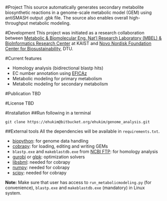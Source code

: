 #Project
This source automatically generates secondary metabolite biosynthetic reactions in a genome-scale metabolic model (GEM) using antiSMASH output .gbk file. The source also enables overall high-throughput metabolic modeling.

#Development
This project was initiated as a research collaboration between [Metabolic & Biomolecular Eng. Nat’l Research Laboratory (MBEL) & BioInformatics Research Center](http://mbel.kaist.ac.kr/) at KAIST and [Novo Nordisk Foundation Center for Biosustainability](http://www.biosustain.dtu.dk/english), DTU.

#Current features
* Homology analysis (bidirectional blastp hits)
* EC number annotation using [EFICAz](http://cssb.biology.gatech.edu/skolnick/webservice/EFICAz2/index.html)
* Metabolic modeling for primary metabolism
* Metabolic modeling for secondary metabolism

#Publication
TBD

#License
TBD

#Installation
##Run following in a terminal
```
git clone https://ehukim@bitbucket.org/ehukim/genome_analysis.git
```

##External tools
All the dependencies will be available in `requirements.txt`.  
* [biopython](http://biopython.org/): for genome data handling
* [cobrapy](https://github.com/opencobra/cobrapy): for loading, editing and writing GEMs
* `blastp.exe` and `makeblastdb.exe` from [NCBI FTP](ftp://ftp.ncbi.nlm.nih.gov/blast/executables/blast+/2.2.28/): for homology analysis
* [gurobi](http://www.gurobi.com/) or [glpk](https://www.gnu.org/software/glpk/): optimization solvers
* [libsbml](http://sbml.org/Main_Page): needed for cobrapy
* [numpy](http://www.numpy.org/): needed for cobrapy
* [scipy](http://scipy.org/): needed for cobrapy

**Note:** Make sure that user has access to `run_metabolicmodeling.py` (for convenience), `blastp.exe` and `makeblastdb.exe` (mandatory) in Linux system.

